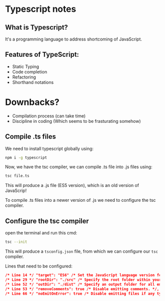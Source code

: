 # Typescript notes

## What is Typescript?

It's a programming language to address shortcoming of JavaScript.

## Features of TypeScript:

- Static Typing
- Code completion
- Refactoring
- Shorthand notations

# Downbacks?

- Compilation process (can take time)
- Discipline in coding (Which seems to be frasturating somehow)

## Compile .ts files

We need to install typescript globally using:

```bash
npm i -g typescript
```

Now, we have the tsc compiler, we can compile .ts file into .js files using:

```bash
tsc file.ts
```

This will produce a .js file (ES5 version), which is an old version of JavaScrip!

To compile .ts files into a newer version of .js we need to configure the tsc compiler.

## Configure the tsc compiler

open the terminal and run this cmd:

```bash
tsc --init
```

This will produce a `tsconfig.json` file, from which we can configure our `tsc` compiler.

Lines that need to be configured:

```json
/* Line 14 */ "target": "ES6" /* Set the JavaScript language version for emitted JavaScript and include compatible library declarations. */,
/* Line 29 */ "rootDir": "./src" /* Specify the root folder within your source files. */,
/* Line 52 */ "outDir": "./dist" /* Specify an output folder for all emitted files. */,
/* Line 53 */ "removeComments": true /* Disable emitting comments. */,
/* Line 66 */ "noEmitOnError": true /* Disable emitting files if any type checking errors are reported. */,
```

